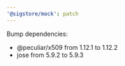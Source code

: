 ```yaml
---
'@sigstore/mock': patch
---
```


Bump dependencies:

- @peculiar/x509 from 1.12.1 to 1.12.2
- jose from 5.9.2 to 5.9.3
